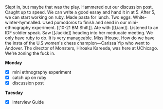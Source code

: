 Slept in, but maybe that was the play. Hammered out our discussion post. Caught up to speed. We can write a good essay and hand it in at 5. After 5, we can start working on ruby. Made pasta for lunch. Two eggs. White-winter-hymnalled. Used pomodoros to finish and send in our mini-ethnography experiment. [[10-21 BM Shift]]. Ate with [[Liam]]. Listened to an IDF soldier speak. Saw [[Jackie]] heading into her meducate meeting. We only have ruby to do. It is very manageable. Miss IHouse. How do we have the insta of the U.S women's chess champion—Carissa Yip who went to Andover. The director of Monsters, Hiroaku Kareeda, was here at UChicago. We're zoning the fuck in.

**Monday**
- [x] mini ethnography experiment
- [x] catch up on ruby
- [x] discussion post

**Tuesday**
- [x] Interview Guide
